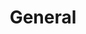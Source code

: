 ---
title: General
description: General/Misc Content
image:

# Badge style
style:
    background: "#2a9d8f"
    color: "#fff"
---